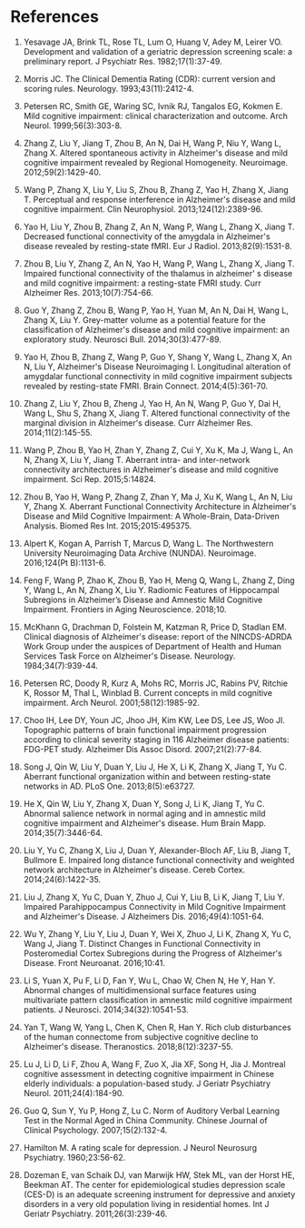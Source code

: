 # References

1. <a id="ref1"/>Yesavage JA, Brink TL, Rose TL, Lum O, Huang V, Adey M, Leirer VO. Development and validation of a geriatric depression screening scale: a preliminary report. J Psychiatr Res. 1982;17(1):37-49.

1. <a id="ref2"/>Morris JC. The Clinical Dementia Rating (CDR): current version and scoring rules. Neurology. 1993;43(11):2412-4.

1. <a id="refadd1"/>Petersen RC, Smith GE, Waring SC, Ivnik RJ, Tangalos EG, Kokmen E. Mild cognitive impairment: clinical characterization and outcome. Arch Neurol. 1999;56(3):303-8.

1. <a id="ref3"/>Zhang Z, Liu Y, Jiang T, Zhou B, An N, Dai H, Wang P, Niu Y, Wang L, Zhang X. Altered spontaneous activity in Alzheimer's disease and mild cognitive impairment revealed by Regional Homogeneity. Neuroimage. 2012;59(2):1429-40.


1. <a id="ref4"/>Wang P, Zhang X, Liu Y, Liu S, Zhou B, Zhang Z, Yao H, Zhang X, Jiang T. Perceptual and response interference in Alzheimer's disease and mild cognitive impairment. Clin Neurophysiol. 2013;124(12):2389-96.


1. <a id="ref5"/>Yao H, Liu Y, Zhou B, Zhang Z, An N, Wang P, Wang L, Zhang X, Jiang T. Decreased functional connectivity of the amygdala in Alzheimer's disease revealed by resting-state fMRI. Eur J Radiol. 2013;82(9):1531-8.


1. <a id="ref6"/>Zhou B, Liu Y, Zhang Z, An N, Yao H, Wang P, Wang L, Zhang X, Jiang T. Impaired functional connectivity of the thalamus in alzheimer' s disease and mild cognitive impairment: a resting-state FMRI study. Curr Alzheimer Res. 2013;10(7):754-66.


1. <a id="ref7"/>Guo Y, Zhang Z, Zhou B, Wang P, Yao H, Yuan M, An N, Dai H, Wang L, Zhang X, Liu Y. Grey-matter volume as a potential feature for the classification of Alzheimer's disease and mild cognitive impairment: an exploratory study. Neurosci Bull. 2014;30(3):477-89.


1. <a id="ref8"/>Yao H, Zhou B, Zhang Z, Wang P, Guo Y, Shang Y, Wang L, Zhang X, An N, Liu Y, Alzheimer's Disease Neuroimaging I. Longitudinal alteration of amygdalar functional connectivity in mild cognitive impairment subjects revealed by resting-state FMRI. Brain Connect. 2014;4(5):361-70.


1. <a id="ref9"/>Zhang Z, Liu Y, Zhou B, Zheng J, Yao H, An N, Wang P, Guo Y, Dai H, Wang L, Shu S, Zhang X, Jiang T. Altered functional connectivity of the marginal division in Alzheimer's disease. Curr Alzheimer Res. 2014;11(2):145-55.


1. <a id="ref10"/>Wang P, Zhou B, Yao H, Zhan Y, Zhang Z, Cui Y, Xu K, Ma J, Wang L, An N, Zhang X, Liu Y, Jiang T. Aberrant intra- and inter-network connectivity architectures in Alzheimer's disease and mild cognitive impairment. Sci Rep. 2015;5:14824.


1. <a id="ref11"/>Zhou B, Yao H, Wang P, Zhang Z, Zhan Y, Ma J, Xu K, Wang L, An N, Liu Y, Zhang X. Aberrant Functional Connectivity Architecture in Alzheimer's Disease and Mild Cognitive Impairment: A Whole-Brain, Data-Driven Analysis. Biomed Res Int. 2015;2015:495375.


1. <a id="ref12"/>Alpert K, Kogan A, Parrish T, Marcus D, Wang L. The Northwestern University Neuroimaging Data Archive (NUNDA). Neuroimage. 2016;124(Pt B):1131-6.
 

1. <a id="ref13"/>Feng F, Wang P, Zhao K, Zhou B, Yao H, Meng Q, Wang L, Zhang Z, Ding Y, Wang L, An N, Zhang X, Liu Y. Radiomic Features of Hippocampal Subregions in Alzheimer’s Disease and Amnestic Mild Cognitive Impairment. Frontiers in Aging Neuroscience. 2018;10.


1. <a id="ref14"/>McKhann G, Drachman D, Folstein M, Katzman R, Price D, Stadlan EM. Clinical diagnosis of Alzheimer's disease: report of the NINCDS-ADRDA Work Group under the auspices of Department of Health and Human Services Task Force on Alzheimer's Disease. Neurology. 1984;34(7):939-44.


1. <a id="ref15"/>Petersen RC, Doody R, Kurz A, Mohs RC, Morris JC, Rabins PV, Ritchie K, Rossor M, Thal L, Winblad B. Current concepts in mild cognitive impairment. Arch Neurol. 2001;58(12):1985-92.


1. <a id="ref16"/>Choo IH, Lee DY, Youn JC, Jhoo JH, Kim KW, Lee DS, Lee JS, Woo JI. Topographic patterns of brain functional impairment progression according to clinical severity staging in 116 Alzheimer disease patients: FDG-PET study. Alzheimer Dis Assoc Disord. 2007;21(2):77-84.


1. <a id="ref17"/>Song J, Qin W, Liu Y, Duan Y, Liu J, He X, Li K, Zhang X, Jiang T, Yu C. Aberrant functional organization within and between resting-state networks in AD. PLoS One. 2013;8(5):e63727.


1. <a id="ref18"/>He X, Qin W, Liu Y, Zhang X, Duan Y, Song J, Li K, Jiang T, Yu C. Abnormal salience network in normal aging and in amnestic mild cognitive impairment and Alzheimer's disease. Hum Brain Mapp. 2014;35(7):3446-64.


1. <a id="ref19"/>Liu Y, Yu C, Zhang X, Liu J, Duan Y, Alexander-Bloch AF, Liu B, Jiang T, Bullmore E. Impaired long distance functional connectivity and weighted network architecture in Alzheimer's disease. Cereb Cortex. 2014;24(6):1422-35.


1. <a id="ref20"/>Liu J, Zhang X, Yu C, Duan Y, Zhuo J, Cui Y, Liu B, Li K, Jiang T, Liu Y. Impaired Parahippocampus Connectivity in Mild Cognitive Impairment and Alzheimer's Disease. J Alzheimers Dis. 2016;49(4):1051-64.


1. <a id="ref21"/>Wu Y, Zhang Y, Liu Y, Liu J, Duan Y, Wei X, Zhuo J, Li K, Zhang X, Yu C, Wang J, Jiang T. Distinct Changes in Functional Connectivity in Posteromedial Cortex Subregions during the Progress of Alzheimer's Disease. Front Neuroanat. 2016;10:41.


1. <a id="ref22"/>Li S, Yuan X, Pu F, Li D, Fan Y, Wu L, Chao W, Chen N, He Y, Han Y. Abnormal changes of multidimensional surface features using multivariate pattern classification in amnestic mild cognitive impairment patients. J Neurosci. 2014;34(32):10541-53.


1. <a id="ref23"/>Yan T, Wang W, Yang L, Chen K, Chen R, Han Y. Rich club disturbances of the human connectome from subjective cognitive decline to Alzheimer's disease. Theranostics. 2018;8(12):3237-55.


1. <a id="ref24"/>Lu J, Li D, Li F, Zhou A, Wang F, Zuo X, Jia XF, Song H, Jia J. Montreal cognitive assessment in detecting cognitive impairment in Chinese elderly individuals: a population-based study. J Geriatr Psychiatry Neurol. 2011;24(4):184-90.


1. <a id="ref25"/>Guo Q, Sun Y, Yu P, Hong Z, Lu C. Norm of Auditory Verbal Learning Test in the Normal Aged in China Community. Chinese Journal of Clinical Psychology. 2007;15(2):132-4.


1. <a id="ref26"/>Hamilton M. A rating scale for depression. J Neurol Neurosurg Psychiatry. 1960;23:56-62.


1. <a id="ref27"/>Dozeman E, van Schaik DJ, van Marwijk HW, Stek ML, van der Horst HE, Beekman AT. The center for epidemiological studies depression scale (CES-D) is an adequate screening instrument for depressive and anxiety disorders in a very old population living in residential homes. Int J Geriatr Psychiatry. 2011;26(3):239-46.
